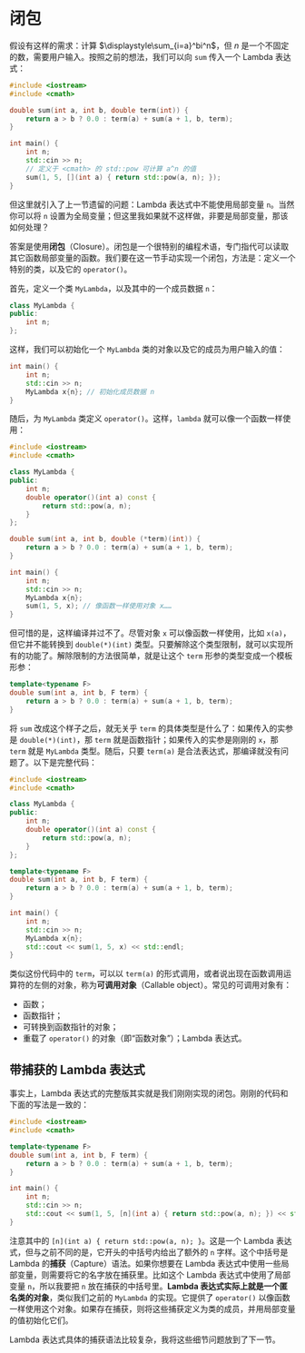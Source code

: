 # 闭包

假设有这样的需求：计算 $\displaystyle\sum_{i=a}^bi^n$，但 $n$ 是一个不固定的数，需要用户输入。按照之前的想法，我们可以向 `sum` 传入一个 Lambda 表达式：

```cpp
#include <iostream>
#include <cmath>

double sum(int a, int b, double term(int)) {
    return a > b ? 0.0 : term(a) + sum(a + 1, b, term);
}

int main() {
    int n;
    std::cin >> n;
    // 定义于 <cmath> 的 std::pow 可计算 a^n 的值
    sum(1, 5, [](int a) { return std::pow(a, n); });
}
```

但这里就引入了上一节遗留的问题：Lambda 表达式中不能使用局部变量 `n`。当然你可以将 `n` 设置为全局变量；但这里我如果就不这样做，非要是局部变量，那该如何处理？

答案是使用**闭包**（Closure）。闭包是一个很特别的编程术语，专门指代可以读取其它函数局部变量的函数。我们要在这一节手动实现一个闭包，方法是：定义一个特别的类，以及它的 `operator()`。

首先，定义一个类 `MyLambda`，以及其中的一个成员数据 `n`：

```cpp
class MyLambda {
public:
    int n;
};
```

这样，我们可以初始化一个 `MyLambda` 类的对象以及它的成员为用户输入的值：

```cpp
int main() {
    int n;
    std::cin >> n;
    MyLambda x{n}; // 初始化成员数据 n
}
```

随后，为 `MyLambda` 类定义 `operator()`。这样，`lambda` 就可以像一个函数一样使用：

```cpp
#include <iostream>
#include <cmath>

class MyLambda {
public:
    int n;
    double operator()(int a) const {
        return std::pow(a, n);
    }
};

double sum(int a, int b, double (*term)(int)) {
    return a > b ? 0.0 : term(a) + sum(a + 1, b, term);
}

int main() {
    int n;
    std::cin >> n;
    MyLambda x{n};
    sum(1, 5, x); // 像函数一样使用对象 x……
}
```

但可惜的是，这样编译并过不了。尽管对象 `x` 可以像函数一样使用，比如 `x(a)`，但它并不能转换到 `double(*)(int)` 类型。只要解除这个类型限制，就可以实现所有的功能了。解除限制的方法很简单，就是让这个 `term` 形参的类型变成一个模板形参：

```cpp
template<typename F>
double sum(int a, int b, F term) {
    return a > b ? 0.0 : term(a) + sum(a + 1, b, term);
}
```

将 `sum` 改成这个样子之后，就无关乎 `term` 的具体类型是什么了：如果传入的实参是 `double(*)(int)`，那 `term` 就是函数指针；如果传入的实参是刚刚的 `x`，那 `term` 就是 `MyLambda` 类型。随后，只要 `term(a)` 是合法表达式，那编译就没有问题了。以下是完整代码：

```CPP
#include <iostream>
#include <cmath>

class MyLambda {
public:
    int n;
    double operator()(int a) const {
        return std::pow(a, n);
    }
};

template<typename F>
double sum(int a, int b, F term) {
    return a > b ? 0.0 : term(a) + sum(a + 1, b, term);
}

int main() {
    int n;
    std::cin >> n;
    MyLambda x{n};
    std::cout << sum(1, 5, x) << std::endl;
}
```

类似这份代码中的 `term`，可以以 `term(a)` 的形式调用，或者说出现在函数调用运算符的左侧的对象，称为**可调用对象**（Callable object）。常见的可调用对象有：
- 函数；
- 函数指针；
- 可转换到函数指针的对象；
- 重载了 `operator()` 的对象（即“函数对象”）；Lambda 表达式。

## 带捕获的 Lambda 表达式

事实上，Lambda 表达式的完整版其实就是我们刚刚实现的闭包。刚刚的代码和下面的写法是一致的：

```CPP
#include <iostream>
#include <cmath>

template<typename F>
double sum(int a, int b, F term) {
    return a > b ? 0.0 : term(a) + sum(a + 1, b, term);
}

int main() {
    int n;
    std::cin >> n;
    std::cout << sum(1, 5, [n](int a) { return std::pow(a, n); }) << std::endl;
}
```

注意其中的 `[n](int a) { return std::pow(a, n); }`。这是一个 Lambda 表达式，但与之前不同的是，它开头的中括号内给出了额外的 `n` 字样。这个中括号是 Lambda 的**捕获**（Capture）语法。如果你想要在 Lambda 表达式中使用一些局部变量，则需要将它的名字放在捕获里。比如这个 Lambda 表达式中使用了局部变量 `n`，所以我要把 `n` 放在捕获的中括号里。**Lambda 表达式实际上就是一个匿名类的对象**，类似我们之前的 `MyLambda` 的实现。它提供了 `operator()` 以像函数一样使用这个对象。如果存在捕获，则将这些捕获定义为类的成员，并用局部变量的值初始化它们。

Lambda 表达式具体的捕获语法比较复杂，我将这些细节问题放到了下一节。
